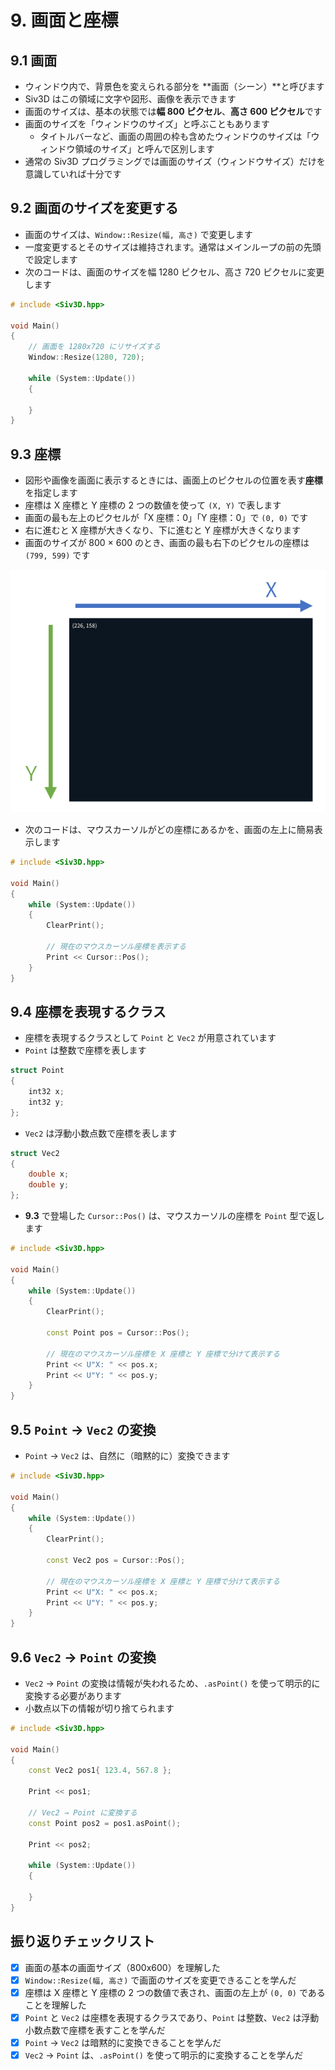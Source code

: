 # 9. 画面と座標

## 9.1 画面
- ウィンドウ内で、背景色を変えられる部分を **画面（シーン）**と呼びます
- Siv3D はこの領域に文字や図形、画像を表示できます
- 画面のサイズは、基本の状態では**幅 800 ピクセル**、**高さ 600 ピクセル**です
- 画面のサイズを「ウィンドウのサイズ」と呼ぶこともあります
	- タイトルバーなど、画面の周囲の枠も含めたウィンドウのサイズは「ウィンドウ領域のサイズ」と呼んで区別します
- 通常の Siv3D プログラミングでは画面のサイズ（ウィンドウサイズ）だけを意識していれば十分です


## 9.2 画面のサイズを変更する
- 画面のサイズは、`Window::Resize(幅, 高さ)` で変更します
- 一度変更するとそのサイズは維持されます。通常はメインループの前の先頭で設定します
- 次のコードは、画面のサイズを幅 1280 ピクセル、高さ 720 ピクセルに変更します

```cpp title="画面のサイズを変更する" hl_lines="5-6"
# include <Siv3D.hpp>

void Main()
{
	// 画面を 1280x720 にリサイズする
	Window::Resize(1280, 720);

	while (System::Update())
	{

	}
}
```


## 9.3 座標
- 図形や画像を画面に表示するときには、画面上のピクセルの位置を表す**座標**を指定します
- 座標は X 座標と Y 座標の 2 つの数値を使って `(X, Y)` で表します
- 画面の最も左上のピクセルが「X 座標：0」「Y 座標：0」で `(0, 0)` です
- 右に進むと X 座標が大きくなり、下に進むと Y 座標が大きくなります
- 画面のサイズが 800 × 600 のとき、画面の最も右下のピクセルの座標は `(799, 599)` です

![](https://raw.githubusercontent.com/Siv3D/siv3d.site.resource/main/v7/tutorial/circle-rect/1.png)

- 次のコードは、マウスカーソルがどの座標にあるかを、画面の左上に簡易表示します

```cpp title="マウスカーソルの座標を簡易表示する"
# include <Siv3D.hpp>

void Main()
{
	while (System::Update())
	{
		ClearPrint();

		// 現在のマウスカーソル座標を表示する
		Print << Cursor::Pos();
	}
}
```


## 9.4 座標を表現するクラス
- 座標を表現するクラスとして `Point` と `Vec2` が用意されています
- `Point` は整数で座標を表します

```cpp
struct Point
{
	int32 x;
	int32 y;
};
```

- `Vec2` は浮動小数点数で座標を表します

```cpp
struct Vec2
{
	double x;
	double y;
};
```

- **9.3** で登場した `Cursor::Pos()` は、マウスカーソルの座標を `Point` 型で返します

```cpp title="マウスカーソルの座標を簡易表示する" hl_lines="9 12-13"
# include <Siv3D.hpp>

void Main()
{
	while (System::Update())
	{
		ClearPrint();

		const Point pos = Cursor::Pos();

		// 現在のマウスカーソル座標を X 座標と Y 座標で分けて表示する
		Print << U"X: " << pos.x;
		Print << U"Y: " << pos.y;
	}
}
```


## 9.5 `Point` → `Vec2` の変換
- `Point` → `Vec2` は、自然に（暗黙的に）変換できます

```cpp hl_lines="9"
# include <Siv3D.hpp>

void Main()
{
	while (System::Update())
	{
		ClearPrint();

		const Vec2 pos = Cursor::Pos();

		// 現在のマウスカーソル座標を X 座標と Y 座標で分けて表示する
		Print << U"X: " << pos.x;
		Print << U"Y: " << pos.y;
	}
}
```


## 9.6 `Vec2` → `Point` の変換
- `Vec2` → `Point` の変換は情報が失われるため、`.asPoint()` を使って明示的に変換する必要があります
- 小数点以下の情報が切り捨てられます

```cpp hl_lines="9-10"
# include <Siv3D.hpp>

void Main()
{
	const Vec2 pos1{ 123.4, 567.8 };

	Print << pos1;

	// Vec2 → Point に変換する
	const Point pos2 = pos1.asPoint();

	Print << pos2;

	while (System::Update())
	{

	}
}
```


## 振り返りチェックリスト
- [x] 画面の基本の画面サイズ（800x600）を理解した
- [x] `Window::Resize(幅, 高さ)` で画面のサイズを変更できることを学んだ
- [x] 座標は X 座標と Y 座標の 2 つの数値で表され、画面の左上が `(0, 0)` であることを理解した
- [x] `Point` と `Vec2` は座標を表現するクラスであり、`Point` は整数、`Vec2` は浮動小数点数で座標を表すことを学んだ
- [x] `Point` → `Vec2` は暗黙的に変換できることを学んだ
- [x] `Vec2` → `Point` は、`.asPoint()` を使って明示的に変換することを学んだ
